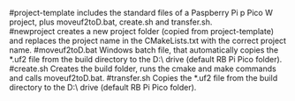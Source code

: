 #project-template
includes the standard files of a Paspberry Pi p Pico W project, plus moveuf2toD.bat, create.sh and transfer.sh.  
#newproject
creates a new project folder (copied from project-template) and replaces the project name in the CMakeLists.txt with the correct project name.
#moveuf2toD.bat
Windows batch file, that automatically copies the *.uf2 file from the build directory to the D:\ drive (default RB Pi Pico folder).
#create.sh
Creates the build folder, runs the cmake and make commands and calls moveuf2toD.bat.
#transfer.sh
Copies the *.uf2 file from the build directory to the D:\ drive (default RB Pi Pico folder).
